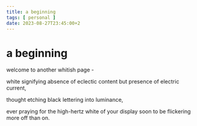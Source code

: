 ```yaml
---
title: a beginning
tags: [ personal ]
date: 2023-08-27T23:45:00+2
---
```


# a beginning

welcome to another whitish page -

white signifying absence of eclectic content but presence of electric current,

thought etching black lettering into luminance,

ever praying for the high-hertz white of your display soon to be flickering more off than on.
